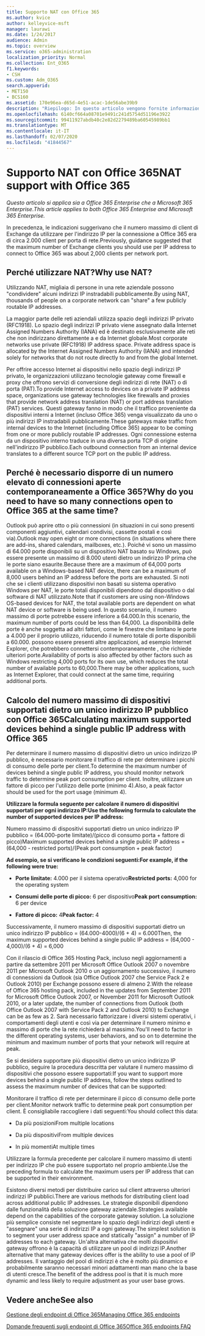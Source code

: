 ```yaml
---
title: Supporto NAT con Office 365
ms.author: kvice
author: kelleyvice-msft
manager: laurawi
ms.date: 1/24/2017
audience: Admin
ms.topic: overview
ms.service: o365-administration
localization_priority: Normal
ms.collection: Ent_O365
f1.keywords:
- CSH
ms.custom: Adm_O365
search.appverid:
- MET150
- BCS160
ms.assetid: 170e96ea-d65d-4e51-acac-1de56abe39b9
description: "Riepilogo: In questo articolo vengono fornite informazioni dettagliate su come calcolare il numero approssimativo di client che è possibile utilizzare per ciascun indirizzo IP all'interno dell'organizzazione utilizzando NAT (Network Address Translation)."
ms.openlocfilehash: 6140cf664a08701e9491c241d5754d51196e3922
ms.sourcegitcommit: 99411927abdb40c2e82d2279489ba60545989bb1
ms.translationtype: MT
ms.contentlocale: it-IT
ms.lasthandoff: 02/07/2020
ms.locfileid: "41844567"
---
```

# <a name="nat-support-with-office-365"></a><span data-ttu-id="811b4-103">Supporto NAT con Office 365</span><span class="sxs-lookup"><span data-stu-id="811b4-103">NAT support with Office 365</span></span>

<span data-ttu-id="811b4-104">*Questo articolo si applica sia a Office 365 Enterprise che a Microsoft 365 Enterprise*.</span><span class="sxs-lookup"><span data-stu-id="811b4-104">*This article applies to both Office 365 Enterprise and Microsoft 365 Enterprise.*</span></span>

<span data-ttu-id="811b4-105">In precedenza, le indicazioni suggerivano che il numero massimo di client di Exchange da utilizzare per l'indirizzo IP per la connessione a Office 365 era di circa 2.000 client per porta di rete.</span><span class="sxs-lookup"><span data-stu-id="811b4-105">Previously, guidance suggested that the maximum number of Exchange clients you should use per IP address to connect to Office 365 was about 2,000 clients per network port.</span></span>
  
## <a name="why-use-nat"></a><span data-ttu-id="811b4-106">Perché utilizzare NAT?</span><span class="sxs-lookup"><span data-stu-id="811b4-106">Why use NAT?</span></span>

<span data-ttu-id="811b4-107">Utilizzando NAT, migliaia di persone in una rete aziendale possono "condividere" alcuni indirizzi IP instradabili pubblicamente.</span><span class="sxs-lookup"><span data-stu-id="811b4-107">By using NAT, thousands of people on a corporate network can "share" a few publicly routable IP addresses.</span></span>
  
<span data-ttu-id="811b4-p101">La maggior parte delle reti aziendali utilizza spazio degli indirizzi IP privato (RFC1918). Lo spazio degli indirizzi IP privato viene assegnato dalla Internet Assigned Numbers Authority (IANA) ed è destinato esclusivamente alle reti che non indirizzano direttamente a e da Internet globale.</span><span class="sxs-lookup"><span data-stu-id="811b4-p101">Most corporate networks use private (RFC1918) IP address space. Private address space is allocated by the Internet Assigned Numbers Authority (IANA) and intended solely for networks that do not route directly to and from the global Internet.</span></span>
  
<span data-ttu-id="811b4-110">Per offrire accesso Internet ai dispositivi nello spazio degli indirizzi IP privato, le organizzazioni utilizzano tecnologie gateway come firewall e proxy che offrono servizi di conversione degli indirizzi di rete (NAT) o di porta (PAT).</span><span class="sxs-lookup"><span data-stu-id="811b4-110">To provide Internet access to devices on a private IP address space, organizations use gateway technologies like firewalls and proxies that provide network address translation (NAT) or port address translation (PAT) services.</span></span> <span data-ttu-id="811b4-111">Questi gateway fanno in modo che il traffico proveniente da dispositivi interni a Internet (incluso Office 365) venga visualizzato da uno o più indirizzi IP instradabili pubblicamente.</span><span class="sxs-lookup"><span data-stu-id="811b4-111">These gateways make traffic from internal devices to the Internet (including Office 365) appear to be coming from one or more publicly routable IP addresses.</span></span> <span data-ttu-id="811b4-112">Ogni connessione esterna da un dispositivo interno traduce in una diversa porta TCP di origine nell'indirizzo IP pubblico.</span><span class="sxs-lookup"><span data-stu-id="811b4-112">Each outbound connection from an internal device translates to a different source TCP port on the public IP address.</span></span> 
  
## <a name="why-do-you-need-to-have-so-many-connections-open-to-office-365-at-the-same-time"></a><span data-ttu-id="811b4-113">Perché è necessario disporre di un numero elevato di connessioni aperte contemporaneamente a Office 365?</span><span class="sxs-lookup"><span data-stu-id="811b4-113">Why do you need to have so many connections open to Office 365 at the same time?</span></span>

<span data-ttu-id="811b4-114">Outlook può aprire otto o più connessioni (in situazioni in cui sono presenti componenti aggiuntivi, calendari condivisi, cassette postali e così via).</span><span class="sxs-lookup"><span data-stu-id="811b4-114">Outlook may open eight or more connections (in situations where there are add-ins, shared calendars, mailboxes, etc.).</span></span> <span data-ttu-id="811b4-115">Poiché vi sono un massimo di 64.000 porte disponibili su un dispositivo NAT basato su Windows, può essere presente un massimo di 8.000 utenti dietro un indirizzo IP prima che le porte siano esaurite.</span><span class="sxs-lookup"><span data-stu-id="811b4-115">Because there are a maximum of 64,000 ports available on a Windows-based NAT device, there can be a maximum of 8,000 users behind an IP address before the ports are exhausted.</span></span> <span data-ttu-id="811b4-116">Si noti che se i clienti utilizzano dispositivi non basati su sistema operativo Windows per NAT, le porte totali disponibili dipendono dal dispositivo o dal software di NAT utilizzato.</span><span class="sxs-lookup"><span data-stu-id="811b4-116">Note that if customers are using non-Windows OS-based devices for NAT, the total available ports are dependent on what NAT device or software is being used.</span></span> <span data-ttu-id="811b4-117">In questo scenario, il numero massimo di porte potrebbe essere inferiore a 64.000.</span><span class="sxs-lookup"><span data-stu-id="811b4-117">In this scenario, the maximum number of ports could be less than 64,000.</span></span> <span data-ttu-id="811b4-118">La disponibilità delle porte è anche soggetta ad altri fattori, come le finestre che limitano le porte a 4.000 per il proprio utilizzo, riducendo il numero totale di porte disponibili a 60.000. possono essere presenti altre applicazioni, ad esempio Internet Explorer, che potrebbero connettersi contemporaneamente , che richiede ulteriori porte.</span><span class="sxs-lookup"><span data-stu-id="811b4-118">Availability of ports is also affected by other factors such as Windows restricting 4,000 ports for its own use, which reduces the total number of available ports to 60,000.There may be other applications, such as Internet Explorer, that could connect at the same time, requiring additional ports.</span></span>
  
## <a name="calculating-maximum-supported-devices-behind-a-single-public-ip-address-with-office-365"></a><span data-ttu-id="811b4-119">Calcolo del numero massimo di dispositivi supportati dietro un unico indirizzo IP pubblico con Office 365</span><span class="sxs-lookup"><span data-stu-id="811b4-119">Calculating maximum supported devices behind a single public IP address with Office 365</span></span>

<span data-ttu-id="811b4-120">Per determinare il numero massimo di dispositivi dietro un unico indirizzo IP pubblico, è necessario monitorare il traffico di rete per determinare i picchi di consumo delle porte per client.</span><span class="sxs-lookup"><span data-stu-id="811b4-120">To determine the maximum number of devices behind a single public IP address, you should monitor network traffic to determine peak port consumption per client.</span></span> <span data-ttu-id="811b4-121">Inoltre, utilizzare un fattore di picco per l'utilizzo delle porte (minimo 4).</span><span class="sxs-lookup"><span data-stu-id="811b4-121">Also, a peak factor should be used for the port usage (minimum 4).</span></span> 
  
 <span data-ttu-id="811b4-122">**Utilizzare la formula seguente per calcolare il numero di dispositivi supportati per ogni indirizzo IP:**</span><span class="sxs-lookup"><span data-stu-id="811b4-122">**Use the following formula to calculate the number of supported devices per IP address:**</span></span>
  
<span data-ttu-id="811b4-123">Numero massimo di dispositivi supportati dietro un unico indirizzo IP pubblico = (64.000-porte limitate)/(picco di consumo porta + fattore di picco)</span><span class="sxs-lookup"><span data-stu-id="811b4-123">Maximum supported devices behind a single public IP address = (64,000 - restricted ports)/(Peak port consumption + peak factor)</span></span>
  
 <span data-ttu-id="811b4-124">**Ad esempio, se si verificano le condizioni seguenti:**</span><span class="sxs-lookup"><span data-stu-id="811b4-124">**For example, if the following were true:**</span></span>
  
- <span data-ttu-id="811b4-125">**Porte limitate:** 4.000 per il sistema operativo</span><span class="sxs-lookup"><span data-stu-id="811b4-125">**Restricted ports:** 4,000 for the operating system</span></span>

- <span data-ttu-id="811b4-126">**Consumi delle porte di picco:** 6 per dispositivo</span><span class="sxs-lookup"><span data-stu-id="811b4-126">**Peak port consumption:** 6 per device</span></span>

- <span data-ttu-id="811b4-127">**Fattore di picco:** 4</span><span class="sxs-lookup"><span data-stu-id="811b4-127">**Peak factor:** 4</span></span>

<span data-ttu-id="811b4-128">Successivamente, il numero massimo di dispositivi supportati dietro un unico indirizzo IP pubblico = (64.000-4000)/(6 + 4) = 6.000</span><span class="sxs-lookup"><span data-stu-id="811b4-128">Then, the maximum supported devices behind a single public IP address = (64,000 - 4,000)/(6 + 4) = 6,000</span></span>
  
<span data-ttu-id="811b4-129">Con il rilascio di Office 365 Hosting Pack, incluso negli aggiornamenti a partire da settembre 2011 per Microsoft Office Outlook 2007 o novembre 2011 per Microsoft Outlook 2010 o un aggiornamento successivo, il numero di connessioni da Outlook (sia Office Outlook 2007 che Service Pack 2 e Outlook 2010) per Exchange possono essere di almeno 2.</span><span class="sxs-lookup"><span data-stu-id="811b4-129">With the release of Office 365 hosting pack, included in the updates from September 2011 for Microsoft Office Outlook 2007, or November 2011 for Microsoft Outlook 2010, or a later update, the number of connections from Outlook (both Office Outlook 2007 with Service Pack 2 and Outlook 2010) to Exchange can be as few as 2.</span></span> <span data-ttu-id="811b4-130">Sarà necessario fattorizzare i diversi sistemi operativi, i comportamenti degli utenti e così via per determinare il numero minimo e massimo di porte che la rete richiederà al massimo.</span><span class="sxs-lookup"><span data-stu-id="811b4-130">You'll need to factor in the different operating systems, user behaviors, and so on to determine the minimum and maximum number of ports that your network will require at peak.</span></span>
  
<span data-ttu-id="811b4-131">Se si desidera supportare più dispositivi dietro un unico indirizzo IP pubblico, seguire la procedura descritta per valutare il numero massimo di dispositivi che possono essere supportati:</span><span class="sxs-lookup"><span data-stu-id="811b4-131">If you want to support more devices behind a single public IP address, follow the steps outlined to assess the maximum number of devices that can be supported:</span></span>
  
<span data-ttu-id="811b4-132">Monitorare il traffico di rete per determinare il picco di consumo delle porte per client.</span><span class="sxs-lookup"><span data-stu-id="811b4-132">Monitor network traffic to determine peak port consumption per client.</span></span> <span data-ttu-id="811b4-133">È consigliabile raccogliere i dati seguenti:</span><span class="sxs-lookup"><span data-stu-id="811b4-133">You should collect this data:</span></span>
  
- <span data-ttu-id="811b4-134">Da più posizioni</span><span class="sxs-lookup"><span data-stu-id="811b4-134">From multiple locations</span></span>
    
- <span data-ttu-id="811b4-135">Da più dispositivi</span><span class="sxs-lookup"><span data-stu-id="811b4-135">From multiple devices</span></span>
    
- <span data-ttu-id="811b4-136">In più momenti</span><span class="sxs-lookup"><span data-stu-id="811b4-136">At multiple times</span></span>
    
<span data-ttu-id="811b4-137">Utilizzare la formula precedente per calcolare il numero massimo di utenti per indirizzo IP che può essere supportato nel proprio ambiente.</span><span class="sxs-lookup"><span data-stu-id="811b4-137">Use the preceding formula to calculate the maximum users per IP address that can be supported in their environment.</span></span>
  
<span data-ttu-id="811b4-138">Esistono diversi metodi per distribuire carico sul client attraverso ulteriori indirizzi IP pubblici.</span><span class="sxs-lookup"><span data-stu-id="811b4-138">There are various methods for distributing client load across additional public IP addresses.</span></span> <span data-ttu-id="811b4-139">Le strategie disponibili dipendono dalle funzionalità della soluzione gateway aziendale.</span><span class="sxs-lookup"><span data-stu-id="811b4-139">Strategies available depend on the capabilities of the corporate gateway solution.</span></span> <span data-ttu-id="811b4-140">La soluzione più semplice consiste nel segmentare lo spazio degli indirizzi degli utenti e "assegnare" una serie di indirizzi IP a ogni gateway.</span><span class="sxs-lookup"><span data-stu-id="811b4-140">The simplest solution is to segment your user address space and statically "assign" a number of IP addresses to each gateway.</span></span> <span data-ttu-id="811b4-141">Un'altra alternativa che molti dispositivi gateway offrono è la capacità di utilizzare un pool di indirizzi IP.</span><span class="sxs-lookup"><span data-stu-id="811b4-141">Another alternative that many gateway devices offer is the ability to use a pool of IP addresses.</span></span> <span data-ttu-id="811b4-142">Il vantaggio del pool di indirizzi è che è molto più dinamico e probabilmente saranno necessari minori adattamenti man mano che la base di utenti cresce.</span><span class="sxs-lookup"><span data-stu-id="811b4-142">The benefit of the address pool is that it is much more dynamic and less likely to require adjustment as your user base grows.</span></span>
  
## <a name="see-also"></a><span data-ttu-id="811b4-143">Vedere anche</span><span class="sxs-lookup"><span data-stu-id="811b4-143">See also</span></span>

[<span data-ttu-id="811b4-144">Gestione degli endpoint di Office 365</span><span class="sxs-lookup"><span data-stu-id="811b4-144">Managing Office 365 endpoints</span></span>](https://support.office.com/article/99cab9d4-ef59-4207-9f2b-3728eb46bf9a)
  
[<span data-ttu-id="811b4-145">Domande frequenti sugli endpoint di Office 365</span><span class="sxs-lookup"><span data-stu-id="811b4-145">Office 365 endpoints FAQ</span></span>](https://support.office.com/article/d4088321-1c89-4b96-9c99-54c75cae2e6d)
